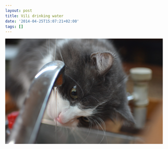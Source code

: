```yaml
---
layout: post
title: Vili drinking water
date: '2014-04-25T15:07:21+02:00'
tags: []
---
```

![Vili drinking water](/files/tumblr_n4l8g9Lksw1tq106bo1_1280.jpg)
